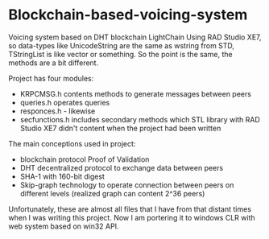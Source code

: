 # Blockchain-based-voicing-system
Voicing system based on DHT blockchain LightChain
Using RAD Studio XE7, so data-types like UnicodeString are the same as wstring from STD, TStringList is like vector<string> or something. So the point is the same, the methods are a bit different.
  
Project has four modules:
  - KRPCMSG.h contents methods to generate messages between peers 
  - queries.h operates queries 
  - responces.h - likewise
  - secfunctions.h includes secondary methods which STL library with RAD Studio XE7 didn't content when the project had been written
  
The main conceptions used in project:
  - blockchain protocol Proof of Validation
  - DHT decentralized protocol to exchange data between peers
  - SHA-1 with 160-bit digest
  - Skip-graph technology to operate connection between peers on different levels (realized graph can content 2^36 peers)
  
Unfortunately, these are almost all files that I have from that distant times when I was writing this project. Now I am portering it to windows CLR with web system based on win32 API.
